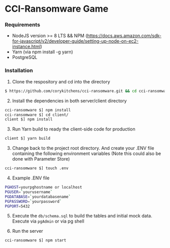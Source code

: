 # CCI-Ransomware Game

### Requirements

- NodeJS version >= 8 LTS && NPM (https://docs.aws.amazon.com/sdk-for-javascript/v2/developer-guide/setting-up-node-on-ec2-instance.html)
- Yarn (via npm install -g yarn)
- PostgreSQL

### Installation

1. Clone the respository and cd into the directory

```sh
$ https://github.com/corykitchens/cci-ransomware.git && cd cci-ransomware/
```

2. Install the dependencies in both server/client directory

```sh
cci-ransomware $] npm install
cci-ransomware $] cd client/
client $] npm install
```

3. Run Yarn build to ready the client-side code for production

```sh
client $] yarn build
```

3. Change back to the project root directory. And create your .ENV file containing the following environment variables
   (Note this could also be done with Parameter Store)

```sh
cci-ransomware $] touch .env
```

4. Example .ENV file

```sh
PGHOST=yourpghostname or localhost
PGUSER=`yourusername`
PGDATABASE=`yourdatabasename`
PGPASSWORD=`yourpassword`
PGPORT=5432
```

5. Execute the `db/schema.sql` to build the tables and initial mock data.
   Execute via `pgAdmin` or via pg shell

6. Run the server

```sh
cci-ransomware $] npm start
```
